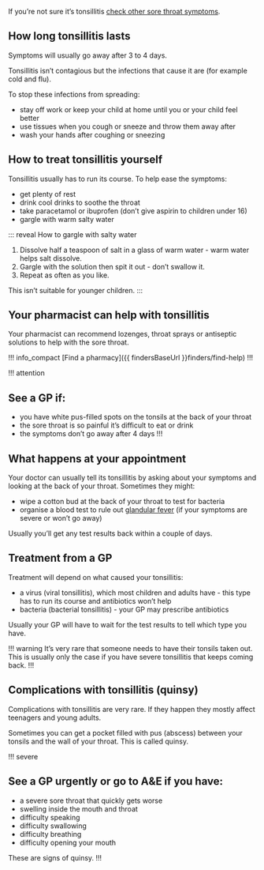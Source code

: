 If you’re not sure it’s tonsillitis [check other sore throat symptoms](/conditions/sore-throat).

## How long tonsillitis lasts

Symptoms will usually go away after 3 to 4 days.

Tonsillitis isn’t contagious but the infections that cause it are (for
example cold and flu).

To stop these infections from spreading:

- stay off work or keep your child at home until you or your child feel better
- use tissues when you cough or sneeze and throw them away after
- wash your hands after coughing or sneezing

## How to treat tonsillitis yourself

Tonsillitis usually has to run its course. To help ease the symptoms:

- get plenty of rest
- drink cool drinks to soothe the throat
- take paracetamol or ibuprofen (don’t give aspirin to children under 16)
- gargle with warm salty water

::: reveal How to gargle with salty water
  1. Dissolve half a teaspoon of salt in a glass of warm water - warm water
     helps salt dissolve.
  1. Gargle with the solution then spit it out - don’t swallow it.
  1. Repeat as often as you like.

  This isn’t suitable for younger children.
:::

## Your pharmacist can help with tonsillitis

Your pharmacist can recommend lozenges, throat sprays or antiseptic solutions
to help with the sore throat.

!!! info_compact
[Find a pharmacy]({{ findersBaseUrl }}finders/find-help)
!!!

!!! attention
## See a GP if:

- you have white pus-filled spots on the tonsils at the back of your throat
- the sore throat is so painful it’s difficult to eat or drink
- the symptoms don’t go away after 4 days
!!!

## What happens at your appointment

Your doctor can usually tell its tonsillitis by asking about your symptoms and
looking at the back of your throat. Sometimes they might:

- wipe a cotton bud at the back of your throat to test for bacteria
- organise a blood test to rule out [glandular fever](http://www.nhs.uk/conditions/Glandular-fever/Pages/Introduction.aspx) (if your symptoms are severe or won’t go away)

Usually you’ll get any test results back within a couple of days.

## Treatment from a GP

Treatment will depend on what caused your tonsillitis:

- a virus (viral tonsillitis), which most children and adults have - this type
  has to run its course and antibiotics won’t help
- bacteria (bacterial tonsillitis) - your GP may prescribe antibiotics

Usually your GP will have to wait for the test results to tell which type you have.

!!! warning
It’s very rare that someone needs to have their tonsils taken out. This is
usually only the case if you have severe tonsillitis that keeps coming back.
!!!

## Complications with tonsillitis (quinsy)
Complications with tonsillitis are very rare. If they happen they mostly affect
teenagers and young adults.

Sometimes you can get a pocket filled with pus (abscess) between your tonsils
and the wall of your throat. This is called quinsy.

!!! severe
## See a GP urgently or go to A&E if you have:

- a severe sore throat that quickly gets worse
- swelling inside the mouth and throat
- difficulty speaking
- difficulty swallowing
- difficulty breathing
- difficulty opening your mouth

These are signs of quinsy.
!!!
